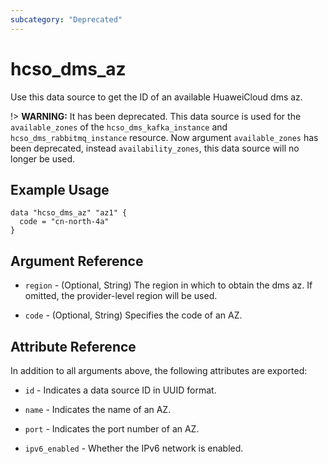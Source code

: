 ```yaml
---
subcategory: "Deprecated"
---
```


# hcso_dms_az

Use this data source to get the ID of an available HuaweiCloud dms az.

!> **WARNING:** It has been deprecated. This data source is used for the `available_zones` of the
`hcso_dms_kafka_instance` and `hcso_dms_rabbitmq_instance` resource.
Now argument `available_zones` has been deprecated, instead `availability_zones`,
this data source will no longer be used.

## Example Usage

```hcl
data "hcso_dms_az" "az1" {
  code = "cn-north-4a"
}
```

## Argument Reference

* `region` - (Optional, String) The region in which to obtain the dms az. If omitted, the provider-level region will be
  used.

* `code` - (Optional, String) Specifies the code of an AZ.

## Attribute Reference

In addition to all arguments above, the following attributes are exported:

* `id` - Indicates a data source ID in UUID format.

* `name` - Indicates the name of an AZ.

* `port` - Indicates the port number of an AZ.

* `ipv6_enabled` - Whether the IPv6 network is enabled.
